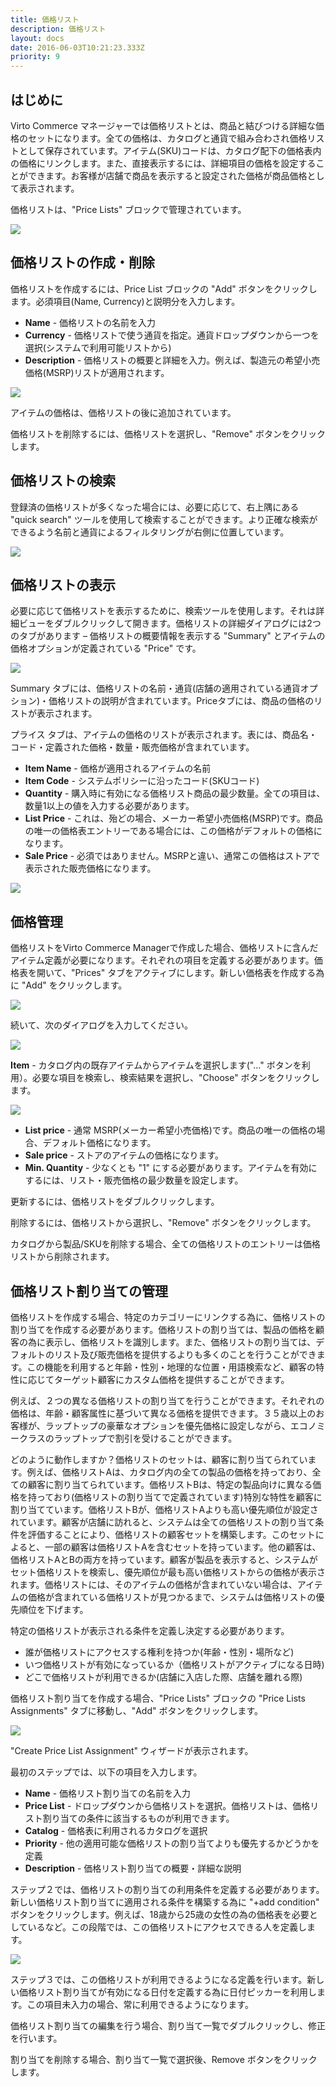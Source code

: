 ```yaml
---
title: 価格リスト
description: 価格リスト
layout: docs
date: 2016-06-03T10:21:23.333Z
priority: 9
---
```

## はじめに

Virto Commerce マネージャーでは価格リストとは、商品と結びつける詳細な価格のセットになります。全ての価格は、カタログと通貨で組み合わされ価格リストとして保存されています。アイテム(SKU)コードは、カタログ配下の価格表内の価格にリンクします。また、直接表示するには、詳細項目の価格を設定することができます。お客様が店舗で商品を表示すると設定された価格が商品価格として表示されます。

価格リストは、"Price Lists" ブロックで管理されています。

![](../../assets/images/docs/001-price-lists.PNG)

## 価格リストの作成・削除

価格リストを作成するには、Price List ブロックの "Add" ボタンをクリックします。必須項目(Name, Currency)と説明分を入力します。

* **Name** - 価格リストの名前を入力
* **Currency** - 価格リストで使う通貨を指定。通貨ドロップダウンから一つを選択(システムで利用可能リストから)
* **Description** - 価格リストの概要と詳細を入力。例えば、製造元の希望小売価格(MSRP)リストが適用されます。

![](../../assets/images/docs/005-creating-price-list.PNG)

アイテムの価格は、価格リストの後に追加されています。

価格リストを削除するには、価格リストを選択し、"Remove" ボタンをクリックします。

## 価格リストの検索

登録済の価格リストが多くなった場合には、必要に応じて、右上隅にある "quick search" ツールを使用して検索することができます。より正確な検索ができるよう名前と通貨によるフィルタリングが右側に位置しています。

![](../../assets/images/docs/005-searching.PNG)

## 価格リストの表示

必要に応じて価格リストを表示するために、検索ツールを使用します。それは詳細ビューをダブルクリックして開きます。価格リストの詳細ダイアログには2つのタブがあります – 価格リストの概要情報を表示する "Summary" とアイテムの価格オプションが定義されている "Price" です。

![](../../assets/images/docs/003-price-list.PNG)

Summary タブには、価格リストの名前・通貨(店舗の適用されている通貨オプション)・価格リストの説明が含まれています。Priceタブには、商品の価格のリストが表示されます。

プライス タブは、アイテムの価格のリストが表示されます。表には、商品名・コード・定義された価格・数量・販売価格が含まれています。

* **Item Name** - 価格が適用されるアイテムの名前
* **Item Code** - システムポリシーに沿ったコード(SKUコード)
* **Quantity** - 購入時に有効になる価格リスト商品の最少数量。全ての項目は、数量1以上の値を入力する必要があります。
* **List Price** - これは、殆どの場合、メーカー希望小売価格(MSRP)です。商品の唯一の価格表エントリーである場合には、この価格がデフォルトの価格になります。
* **Sale Price** - 必須ではありません。MSRPと違い、通常この価格はストアで表示された販売価格になります。

![](../../assets/images/docs/004-products.PNG)

## 価格管理

価格リストをVirto Commerce Managerで作成した場合、価格リストに含んだアイテム定義が必要になります。それぞれの項目を定義する必要があります。価格表を開いて、"Prices" タブをアクティブにします。新しい価格表を作成する為に "Add" をクリックします。

![](../../assets/images/docs/006-add-price-list.PNG)

続いて、次のダイアログを入力してください。

![](../../assets/images/docs/007-add-price.PNG)

**Item** - カタログ内の既存アイテムからアイテムを選択します("…" ボタンを利用）。必要な項目を検索し、検索結果を選択し、"Choose" ボタンをクリックします。

![](../../assets/images/docs/008-choose-item.PNG)

* **List price** - 通常 MSRP(メーカー希望小売価格)です。商品の唯一の価格の場合、デフォルト価格になります。
* **Sale price** - ストアのアイテムの価格になります。
* **Min. Quantity** - 少なくとも "1" にする必要があります。アイテムを有効にするには、リスト・販売価格の最少数量を設定します。

更新するには、価格リストをダブルクリックします。

削除するには、価格リストから選択し、"Remove" ボタンをクリックします。

カタログから製品/SKUを削除する場合、全ての価格リストのエントリーは価格リストから削除されます。

## 価格リスト割り当ての管理

価格リストを作成する場合、特定のカテゴリーにリンクする為に、価格リストの割り当てを作成する必要があります。価格リストの割り当ては、製品の価格を顧客の為に表示し、価格リストを識別します。また、価格リストの割り当ては、デフォルトのリスト及び販売価格を提供するよりも多くのことを行うことができます。この機能を利用すると年齢・性別・地理的な位置・用語検索など、顧客の特性に応じてターゲット顧客にカスタム価格を提供することができます。

例えば、２つの異なる価格リストの割り当てを行うことができます。それぞれの価格は、年齢・顧客属性に基づいて異なる価格を提供できます。３５歳以上のお客様が、ラップトップの豪華なオプションを優先価格に設定しながら、エコノミークラスのラップトップで割引を受けることができます。

どのように動作しますか？価格リストのセットは、顧客に割り当てられています。例えば、価格リストAは、カタログ内の全ての製品の価格を持っており、全ての顧客に割り当てられています。価格リストBは、特定の製品向けに異なる価格を持っており(価格リストの割り当てで定義されています)特別な特性を顧客に割り当てています。価格リストBが、価格リストAよりも高い優先順位が設定されています。顧客が店舗に訪れると、システムは全ての価格リストの割り当て条件を評価することにより、価格リストの顧客セットを構築します。このセットによると、一部の顧客は価格リストAを含むセットを持っています。他の顧客は、価格リストAとBの両方を持っています。顧客が製品を表示すると、システムがセット価格リストを検索し、優先順位が最も高い価格リストからの価格が表示されます。価格リストには、そのアイテムの価格が含まれていない場合は、アイテムの価格が含まれている価格リストが見つかるまで、システムは価格リストの優先順位を下げます。

特定の価格リストが表示される条件を定義し決定する必要があります。

* 誰が価格リストにアクセスする権利を持つか(年齢・性別・場所など)
* いつ価格リストが有効になっているか（価格リストがアクティブになる日時)
* どこで価格リストが利用できるか(店舗に入店した際、店舗を離れる際)

価格リスト割り当てを作成する場合、"Price Lists" ブロックの "Price Lists Assignments" タブに移動し、"Add" ボタンをクリックします。

![](../../assets/images/docs/009-new-assignment.PNG)

"Create Price List Assignment" ウィザードが表示されます。

最初のステップでは、以下の項目を入力します。

* **Name** - 価格リスト割り当ての名前を入力
* **Price List** - ドロップダウンから価格リストを選択。価格リストは、価格リスト割り当ての条件に該当するものが利用できます。
* **Catalog** - 価格表に利用されるカタログを選択
* **Priority** - 他の適用可能な価格リストの割り当てよりも優先するかどうかを定義
* **Description** - 価格リスト割り当ての概要・詳細な説明

ステップ２では、価格リストの割り当ての利用条件を定義する必要があります。新しい価格リスト割り当てに適用される条件を構築する為に "+add condition" ボタンをクリックします。例えば、18歳から25歳の女性の為の価格表を必要としているなど。この段階では、この価格リストにアクセスできる人を定義します。

![](../../assets/images/docs/010-new-assignment.png)

ステップ３では、この価格リストが利用できるようになる定義を行います。新しい価格リスト割り当てが有効になる日付を定義する為に日付ピッカーを利用します。この項目未入力の場合、常に利用できるようになります。

価格リスト割り当ての編集を行う場合、割り当て一覧でダブルクリックし、修正を行います。

割り当てを削除する場合、割り当て一覧で選択後、Remove ボタンをクリックします。
